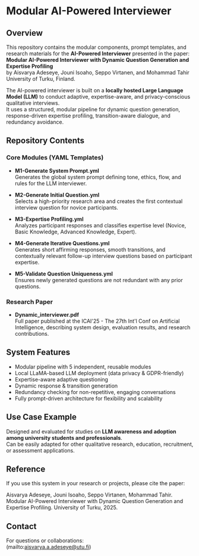 # Modular AI-Powered Interviewer

## Overview

This repository contains the modular components, prompt templates, and research materials for the **AI-Powered Interviewer** presented in the paper:  
**Modular AI-Powered Interviewer with Dynamic Question Generation and Expertise Profiling**  
by Aisvarya Adeseye, Jouni Isoaho, Seppo Virtanen, and Mohammad Tahir  
University of Turku, Finland.

The AI-powered interviewer is built on a **locally hosted Large Language Model (LLM)** to conduct adaptive, expertise-aware, and privacy-conscious qualitative interviews.  
It uses a structured, modular pipeline for dynamic question generation, response-driven expertise profiling, transition-aware dialogue, and redundancy avoidance.

## Repository Contents

###  Core Modules (YAML Templates)
- **M1-Generate System Prompt.yml**  
  Generates the global system prompt defining tone, ethics, flow, and rules for the LLM interviewer.
  
- **M2-Generate Initial Question.yml**  
  Selects a high-priority research area and creates the first contextual interview question for novice participants.

- **M3-Expertise Profiling.yml**  
  Analyzes participant responses and classifies expertise level (Novice, Basic Knowledge, Advanced Knowledge, Expert).

- **M4-Generate Iterative Questions.yml**  
  Generates short affirming responses, smooth transitions, and contextually relevant follow-up interview questions based on participant expertise.

- **M5-Validate Question Uniqueness.yml**  
  Ensures newly generated questions are not redundant with any prior questions.

### Research Paper
- **Dynamic_interviewer.pdf**  
  Full paper published at the ICAI'25 - The 27th Int'l Conf on Artificial Intelligence, describing system design, evaluation results, and research contributions.

## System Features
- Modular pipeline with 5 independent, reusable modules
- Local LLaMA-based LLM deployment (data privacy & GDPR-friendly)
- Expertise-aware adaptive questioning
- Dynamic response & transition generation
- Redundancy checking for non-repetitive, engaging conversations
- Fully prompt-driven architecture for flexibility and scalability

## Use Case Example
Designed and evaluated for studies on **LLM awareness and adoption among university students and professionals**.  
Can be easily adapted for other qualitative research, education, recruitment, or assessment applications.

## Reference
If you use this system in your research or projects, please cite the paper:

Aisvarya Adeseye, Jouni Isoaho, Seppo Virtanen, Mohammad Tahir. Modular AI-Powered Interviewer with Dynamic Question Generation and Expertise Profiling. University of Turku, 2025.

## Contact
For questions or collaborations:  
(mailto:aisvarya.a.adeseye@utu.fi)  
